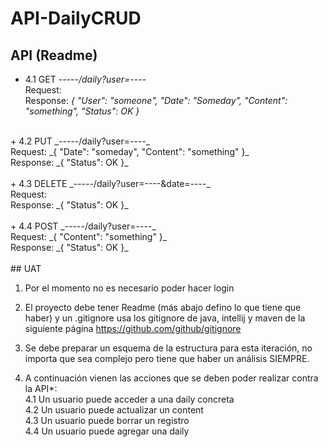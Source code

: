 # API-DailyCRUD

## API (Readme)

+ 4.1 GET     _-----/daily?user=----_ <br>
Request:<br>
Response: _{ "User": "someone", "Date": "Someday", "Content": "something", "Status": OK }_<br>
<br>
+ 4.2 PUT      _-----/daily?user=----_<br>
Request: _{ "Date": "someday", "Content": "something" }_<br>
Response: _{ "Status": OK }_<br>
<br>
+ 4.3 DELETE _-----/daily?user=----&date=----_ <br>
Request:<br>
Response: _{ "Status": OK }_<br>
<br>
+ 4.4 POST     _-----/daily?user=----_ <br>
Request: _{ "Content": "something" }_<br>
Response: _{ "Status": OK }_<br>
<br>
## UAT

1.  Por el momento no es necesario poder hacer login

2. El proyecto debe tener Readme (más abajo defino lo que tiene que haber) y un .gitignore usa los gitignore de java,    intellij y maven de la siguiente página https://github.com/github/gitignore

3. Se debe preparar un esquema de la estructura para esta iteración, no importa que sea complejo pero tiene que haber un análisis SIEMPRE.

4. A continuación vienen las acciones que se deben poder realizar contra la API*:<br>
    4.1 Un usuario puede acceder a una daily concreta<br>
    4.2 Un usuario puede actualizar un content<br>
    4.3 Un usuario puede borrar un registro<br>
    4.4 Un usuario puede agregar una daily<br>
